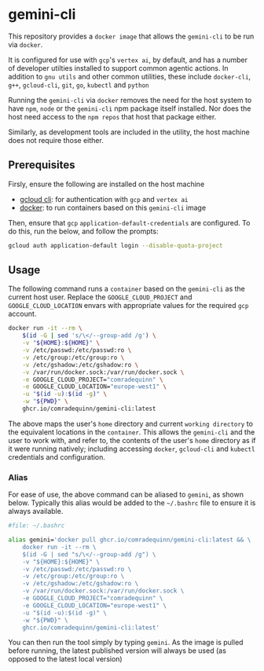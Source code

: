 # gemini-cli

This repository provides a `docker image` that allows the `gemini-cli` to be run via `docker`. 

It is configured for use with `gcp`'s `vertex ai`, by default, and has a number of developer utilties installed to support common agentic actions. In addition to `gnu utils` and other common utilities, these include `docker-cli`, `g++`, `gcloud-cli`, `git`, `go`, `kubectl` and `python`

Running the `gemini-cli` via `docker` removes the need for the host system to have `npm`, `node` or the `gemini-cli` npm package itself installed. Nor does the host need access to the `npm repos` that host that package either. 

Similarly, as development tools are included in the utility, the host machine does not require those either.

## Prerequisites

Firsly, ensure the following are installed on the host machine

* [gcloud cli](https://cloud.google.com/sdk/docs/install): for authentication with `gcp` and `vertex ai`
* [docker](https://docs.docker.com/engine/install/): to run containers based on this `gemini-cli` image

Then, ensure that `gcp` `application-default-credentials` are configured. To do this, run the below, and follow the prompts:

```bash
gcloud auth application-default login --disable-quota-project
```

## Usage

The following command runs a `container` based on the `gemini-cli` as the current host user. Replace the `GOOGLE_CLOUD_PROJECT` and `GOOGLE_CLOUD_LOCATION` envars with appropriate values for the required `gcp` account.

```bash
docker run -it --rm \
    $(id -G | sed 's/\</--group-add /g') \
    -v "${HOME}:${HOME}" \
    -v /etc/passwd:/etc/passwd:ro \
    -v /etc/group:/etc/group:ro \
    -v /etc/gshadow:/etc/gshadow:ro \
    -v /var/run/docker.sock:/var/run/docker.sock \
    -e GOOGLE_CLOUD_PROJECT="comradequinn" \
    -e GOOGLE_CLOUD_LOCATION="europe-west1" \
    -u "$(id -u):$(id -g)" \
    -w "${PWD}" \
    ghcr.io/comradequinn/gemini-cli:latest
```

The above maps the user's `home` directory and current `working directory` to the equivalent locations in the `container`. This allows the `gemini-cli` and the user to work with, and refer to, the contents of the user's `home` directory as if it were running natively; including accessing `docker`, `gcloud-cli` and `kubectl` credentials and configuration.

### Alias

For ease of use, the above command can be aliased to `gemini`, as shown below. Typically this alias would be added to the `~/.bashrc` file to ensure it is always available.

```bash
#file: ~/.bashrc

alias gemini='docker pull ghcr.io/comradequinn/gemini-cli:latest && \
    docker run -it --rm \
    $(id -G | sed "s/\</--group-add /g") \
    -v "${HOME}:${HOME}" \
    -v /etc/passwd:/etc/passwd:ro \
    -v /etc/group:/etc/group:ro \
    -v /etc/gshadow:/etc/gshadow:ro \
    -v /var/run/docker.sock:/var/run/docker.sock \
    -e GOOGLE_CLOUD_PROJECT="comradequinn" \
    -e GOOGLE_CLOUD_LOCATION="europe-west1" \
    -u "$(id -u):$(id -g)" \
    -w "${PWD}" \
    ghcr.io/comradequinn/gemini-cli:latest'
```

You can then run the tool simply by typing `gemini`. As the image is pulled before running, the latest published version will always be used (as opposed to the latest local version)

